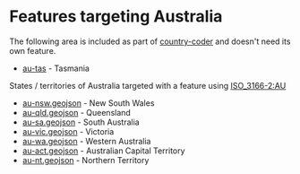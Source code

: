# Features targeting Australia

The following area is included as part of [country-coder](https://github.com/rapideditor/country-coder) and doesn't need its own feature.

- [au-tas](https://location-conflation.com/?locationSet=%7B%22include%22%3A%5B%22au-tas%22%5D%7D&referrer=nsi) - Tasmania

States / territories of Australia targeted with a feature using [ISO_3166-2:AU](https://en.wikipedia.org/wiki/ISO_3166-2:AU)

- [au-nsw.geojson](https://location-conflation.com/?locationSet=%7B%22include%22%3A%5B%22au-nsw.geojson%22%5D%7D&referrer=nsi) - New South Wales
- [au-qld.geojson](https://location-conflation.com/?locationSet=%7B%22include%22%3A%5B%22au-qld.geojson%22%5D%7D&referrer=nsi) - Queensland
- [au-sa.geojson](https://location-conflation.com/?locationSet=%7B%22include%22%3A%5B%22au-sa.geojson%22%5D%7D&referrer=nsi) - South Australia
- [au-vic.geojson](https://location-conflation.com/?locationSet=%7B%22include%22%3A%5B%22au-vic.geojson%22%5D%7D&referrer=nsi) - Victoria
- [au-wa.geojson](https://location-conflation.com/?locationSet=%7B%22include%22%3A%5B%22au-wa.geojson%22%5D%7D&referrer=nsi) - Western Australia
- [au-act.geojson](https://location-conflation.com/?locationSet=%7B%22include%22%3A%5B%22au-act.geojson%22%5D%7D&referrer=nsi) - Australian Capital Territory
- [au-nt.geojson](https://location-conflation.com/?locationSet=%7B%22include%22%3A%5B%22au-nt.geojson%22%5D%7D&referrer=nsi) - Northern Territory
